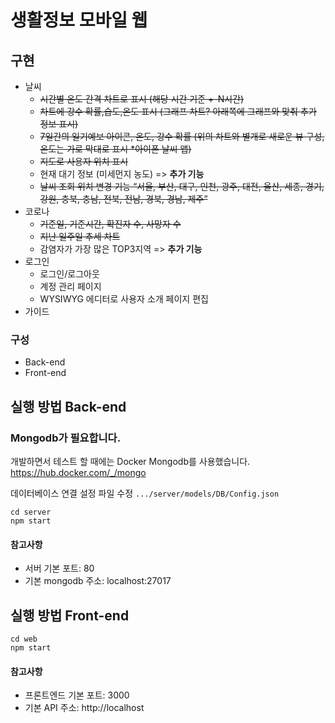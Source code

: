 # 생활정보 모바일 웹


## 구현
* 날씨
    * ~~시간별 온도 간격 차트로 표시 (해당 시간 기준 +-N시간)~~
    * ~~차트에 강수 확률,습도,온도 표시 (그래프 차트? 아래쪽에 그래프와 맞춰 추가 정보 표시)~~
    * ~~7일간의 일기예보 아이콘, 온도, 강수 확률 (위의 차트와 별개로 새로운 뷰 구성, 온도는 가로 막대로 표시 *아이폰 날씨 앱)~~
    * ~~지도로 사용자 위치 표시~~
    * 현재 대기 정보 (미세먼지 농도) => __추가 기능__
    * ~~날씨 조회 위치 변경 기능 “서울, 부산, 대구, 인천, 광주, 대전, 울산, 세종, 경기, 강원, 충북, 충남, 전북, 전남, 경북, 경남, 제주”~~
* 코로나
    * ~~기준일, 기준시간, 확진자 수, 사망자 수~~
    * ~~지난 일주일 추세 차트~~
    * 감염자가 가장 많은 TOP3지역 => __추가 기능__
* 로그인
    * 로그인/로그아웃
    * 계정 관리 페이지
    * WYSIWYG 에디터로 사용자 소개 페이지 편집
* 가이드



### 구성
* Back-end
* Front-end

## 실행 방법 Back-end


### Mongodb가 필요합니다.
개발하면서 테스트 할 때에는 Docker Mongodb를 사용했습니다.
https://hub.docker.com/_/mongo

데이터베이스 연결 설정 파일 수정 `.../server/models/DB/Config.json`


```
cd server
npm start
```

#### 참고사항
* 서버 기본 포트: 80
* 기본 mongodb 주소: localhost:27017

## 실행 방법 Front-end


```
cd web
npm start
```

#### 참고사항
* 프론트엔드 기본 포트: 3000
* 기본 API 주소: http://localhost

